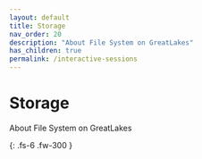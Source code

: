 ```yaml
---
layout: default
title: Storage
nav_order: 20
description: "About File System on GreatLakes"
has_children: true
permalink: /interactive-sessions
---
```


# Storage

About File System on GreatLakes

{: .fs-6 .fw-300 }
